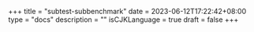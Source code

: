 +++
title = "subtest-subbenchmark"
date = 2023-06-12T17:22:42+08:00
type = "docs"
description = ""
isCJKLanguage = true
draft = false
+++